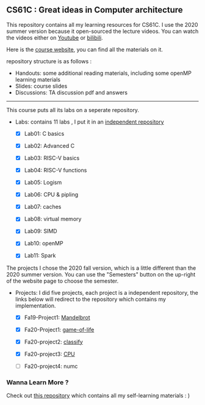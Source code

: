    ## CS61C : Great ideas in Computer architecture

This repository contains all my learning resources for CS61C. I use the 2020 summer version because it open-sourced the lecture videos. You can watch the videos either on [Youtube](https://www.youtube.com/playlist?list=PLDoI-XvXO0aqgoMQvogzmf7CKiSMSUS3M) or [bilibili](https://www.bilibili.com/video/BV1fC4y147iZ?from=search&seid=1039011700066128636).

Here is the [course website](https://cs61c.org/su20/), you can find all the materials on it.

repository structure is as follows :

- Handouts: some additional reading materials, including some openMP learning materials
- Slides: course slides
- Discussions: TA discussion pdf and answers

---

This course puts all its labs on a seperate repository. 

- Labs: contains 11 labs , I put it in an [independent repository](https://github.com/libo-wu/CS61C-labs)

  - [x] Lab01: C basics
  - [x] Lab02: Advanced C

  - [x] Lab03: RISC-V basics  
  - [x] Lab04: RISC-V functions
  - [x] Lab05: Logism
  - [x] Lab06: CPU & pipling
  - [x] Lab07: caches
  - [x] Lab08: virtual memory
  - [x] Lab09: SIMD
  - [x] Lab10: openMP
  - [x] Lab11: Spark

The projects I chose the 2020 fall version, which is a little different than the 2020 summer version. You can use the "Semesters" button on the up-right of the website page to choose the semester.

- Projects: I did five projects, each project is a independent repository, the links below will redirect to the repository which contains my implementation.

  - [x] Fa19-Project1: [Mandelbrot](https://github.com/PKUFlyingPig/Mandelbrot-Fractal-Zoomer)

  - [x] Fa20-Project1: [game-of-life](https://github.com/PKUFlyingPig/GameOfLife)
  - [x] Fa20-project2: [classify](https://github.com/PKUFlyingPig/NeuralNetwork-by-RISC-V)
  - [x] Fa20-project3: [CPU](https://github.com/PKUFlyingPig/RISC-V_CPU)
  - [ ] Fa20-project4: numc




### Wanna Learn More ?

Check out [this repository](https://github.com/PKUFlyingPig/Self-learning-Computer-Science) which contains all my self-learning materials : )
